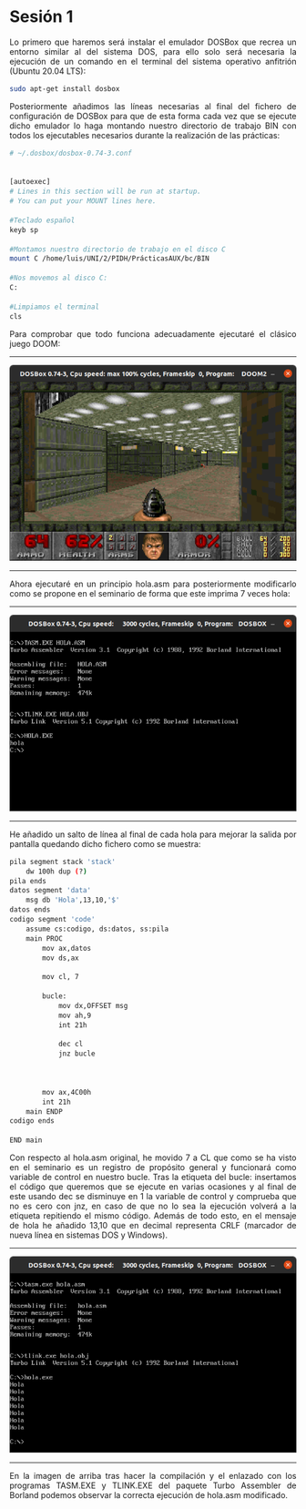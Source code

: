 <h1>Sesión 1</h1>

<div style="text-align: justify">
Lo primero que haremos será instalar el emulador DOSBox que recrea un entorno similar al del sistema DOS, para ello solo será necesaria la ejecución de un comando en el terminal del sistema operativo anfitrión (Ubuntu 20.04 LTS):



```Bash
sudo apt-get install dosbox
```


Posteriormente añadimos las líneas necesarias al final del fichero de configuración de DOSBox para que de esta forma cada vez que se ejecute dicho emulador lo haga montando nuestro directorio de trabajo BIN con todos los ejecutables necesarios durante la realización de las prácticas:
</div>

```Bash
# ~/.dosbox/dosbox-0.74-3.conf


[autoexec]
# Lines in this section will be run at startup.
# You can put your MOUNT lines here.

#Teclado español
keyb sp

#Montamos nuestro directorio de trabajo en el disco C
mount C /home/luis/UNI/2/PIDH/PrácticasAUX/bc/BIN

#Nos movemos al disco C:
C:

#Limpiamos el terminal
cls
```

<div style="text-align: justify">
Para comprobar que todo funciona adecuadamente ejecutaré el clásico juego DOOM:
</div>

_ _ _ _

<div style="text-align:center"><img src="doom.png" /></div>

_ _ _ _


<div style="text-align: justify">
Ahora ejecutaré en un principio hola.asm para posteriormente modificarlo como se propone en el seminario de forma que este imprima 7 veces hola:
</div>

_ _ _ _

<div style="text-align:center"><img src="hola.png" /></div>

_ _ _ _


<div style="text-align: justify">
He añadido un salto de línea al final de cada hola para mejorar la salida por pantalla quedando dicho fichero como se muestra:
</div>



```Bash
pila segment stack 'stack'
	dw 100h dup (?)
pila ends
datos segment 'data'
	msg db 'Hola',13,10,'$'
datos ends
codigo segment 'code'
	assume cs:codigo, ds:datos, ss:pila
	main PROC
		mov ax,datos
		mov ds,ax

		mov cl, 7

		bucle:
			mov dx,OFFSET msg
			mov ah,9
			int 21h

			dec cl
			jnz bucle



		mov ax,4C00h
		int 21h
	main ENDP
codigo ends

END main
```
<div style="text-align: justify">
Con respecto al hola.asm original, he movido 7 a CL que como se ha visto en el seminario es un registro de propósito general y funcionará como variable de control en nuestro bucle. Tras la etiqueta del bucle: insertamos el código que queremos que se ejecute en varias ocasiones y al final de este usando dec se disminuye en 1 la variable de control y comprueba que no es cero con jnz, en caso de que no lo sea la ejecución volverá a la etiqueta repitiendo el mismo código. Además de todo esto, en el mensaje de hola he añadido 13,10 que en decimal representa CRLF (marcador de nueva línea en sistemas DOS y Windows).
</div>

_ _ _ _

<div style="text-align:center"><img src="s1.png" /></div>

_ _ _ _
<div style="text-align: justify">
En la imagen de arriba tras hacer la compilación y el enlazado con los programas TASM.EXE y TLINK.EXE del paquete Turbo Assembler de Borland podemos observar la correcta ejecución de hola.asm modificado.
</div>
